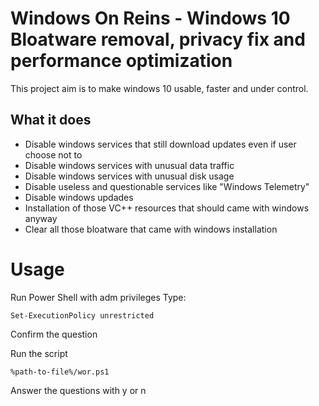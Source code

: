 # Windows On Reins - Windows 10 Bloatware removal, privacy fix and performance optimization

This project aim is to make windows 10 usable, faster and under control. 

## What it does

- Disable windows services that still download updates even if user choose not to
- Disable windows services with unusual data traffic
- Disable windows services with unusual disk usage
- Disable useless and questionable services like "Windows Telemetry"
- Disable windows updades
- Installation of those VC++ resources that should came with windows anyway
- Clear all those bloatware that came with windows installation

Usage
============

Run Power Shell with adm privileges
Type:

    Set-ExecutionPolicy unrestricted


Confirm the question

Run the script 

    %path-to-file%/wor.ps1
    
Answer the questions with y or n
